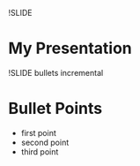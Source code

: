 !SLIDE 
# My Presentation #

!SLIDE bullets incremental
# Bullet Points #

* first point
* second point
* third point
